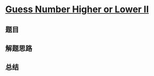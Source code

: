 # [Guess Number Higher or Lower II](https://leetcode.com/problems/guess-number-higher-or-lower-ii/)
## 题目


## 解题思路


## 总结


